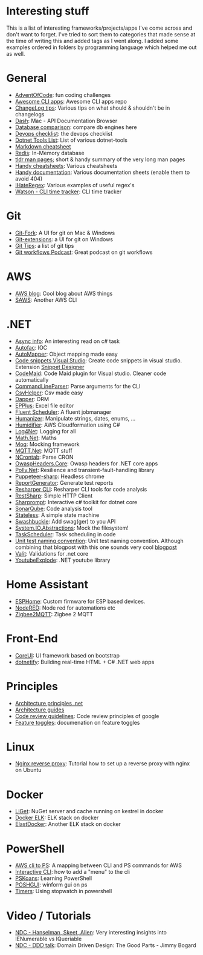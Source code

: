# Interesting stuff

This is a list of interesting frameworks/projects/apps I've come across and don't want to forget. I've tried to sort them to categories that made sense at the time of writing this and added tags as I went along.
I added some examples ordered in folders by programming language which helped me out as well.

# General
- [AdventOfCode](https://adventofcode.com): fun coding challenges
- [Awesome CLI apps](https://github.com/agarrharr/awesome-cli-apps): Awesome CLI apps repo
- [ChangeLog tips](https://keepachangelog.com/en/1.0.0/): Various tips on what should & shouldn't be in changelogs
- [Dash](https://kapeli.com/dash): Mac - API Documentation Browser
- [Database comparison](https://db-engines.com/en/system/Couchbase%3BMongoDB%3BMySQL%3BPostgreSQL): compare db engines here
- [Devops checklist](http://devopschecklist.com): the devops checklist
- [Dotnet Tools List](https://natemcmaster.github.io/dotnet-tools/): List of various dotnet-tools
- [Markdown cheatsheet](https://github.com/adam-p/markdown-here/wiki/Markdown-Cheatsheet)
- [Redis](https://redislabs.com): In-Memory database
- [tldr man pages](https://tldr.sh/); short & handy summary of the very long man pages
- [Handy cheatsheets](https://devhints.io): Various cheatsheets
- [Handy documentation](https://devdocs.io/): Various documentation sheets (enable them to avoid 404)
- [IHateRegex](https://ihateregex.io/): Various examples of useful regex's
- [Watson - CLI time tracker](http://tailordev.github.io/Watson/): CLI time tracker

# Git
- [Git-Fork](https://www.git-fork.com): A UI for git on Mac & Windows
- [Git-extensions](https://gitextensions.github.io): a UI for git on Windows
- [Git Tips](https://github.com/git-tips/tips): a list of git tips
- [Git workflows Podcast](https://www.codingblocks.net/podcast/comparing-git-workflows/#more-4379): Great podcast on git workflows

# AWS
- [AWS blog](https://alestic.com): Cool blog about AWS things
- [SAWS](https://github.com/donnemartin/saws): Another AWS CLI

# .NET

- [Async info](https://kudchikarsk.com/tasks-in-csharp/csharp-task/): An interesting read on c# task
- [Autofac](https://autofac.org): IOC
- [AutoMapper](http://automapper.org): Object mapping made easy
- [Code snippets Visual Studio](https://docs.microsoft.com/en-us/visualstudio/ide/code-snippets?view=vs-2015): Create code snippets in visual studio. Extension [Snippet Designer](https://marketplace.visualstudio.com/items?itemName=vs-publisher-2795.SnippetDesigner)
- [CodeMaid](http://www.codemaid.net): Code Maid plugin for Visual studio. Cleaner code automatically
- [CommandLineParser](https://github.com/commandlineparser/commandline): Parse arguments for the CLI
- [CsvHelper](https://github.com/JoshClose/CsvHelper): Csv made easy
- [Dapper](https://github.com/StackExchange/Dapper): ORM
- [EPPlus](https://github.com/JanKallman/EPPlus): Excel file editor
- [Fluent Scheduler](https://github.com/fluentscheduler/FluentScheduler): A fluent jobmanager
- [Humanizer](https://github.com/Humanizr/Humanizer): Manipulate strings, dates, enums, ...
- [Humidifier](https://github.com/jakejscott/Humidifier): AWS Cloudformation using C#
- [Log4Net](http://logging.apache.org/log4net/): Logging for all
- [Math.Net](https://numerics.mathdotnet.com): Maths
- [Moq](https://github.com/moq/moq4): Mocking framework
- [MQTT.Net](https://github.com/chkr1011/MQTTnet): MQTT stuff
- [NCrontab](https://github.com/atifaziz/NCrontab): Parse CRON
- [OwaspHeaders.Core](https://github.com/GaProgMan/OwaspHeaders.Core): Owasp headers for .NET core apps
- [Polly.Net](https://github.com/App-vNext/Polly): Resilience and transient-fault-handling library
- [Puppeteer-sharp](https://github.com/kblok/puppeteer-sharp): Headless chrome
- [ReportGenerator](https://danielpalme.github.io/ReportGenerator/): Generate test reports
- [Resharper CLI](https://www.youtube.com/watch?v=nHb-hb4teVI&feature=youtu.be): Resharper CLI tools for code analysis
- [RestSharp](http://restsharp.org): Simple HTTP Client
- [Sharprompt](https://github.com/shibayan/Sharprompt): Interactive c# toolkit for dotnet core
- [SonarQube](https://www.sonarqube.org/): Code analysis tool
- [Stateless](https://github.com/dotnet-state-machine/stateless): A simple state machine
- [Swashbuckle](https://github.com/domaindrivendev/Swashbuckle): Add swag(ger) to you API
- [System.IO.Abstractions](https://github.com/System-IO-Abstractions/System.IO.Abstractions): Mock the filesystem!
- [TaskScheduler](https://github.com/dahall/taskscheduler): Task scheduling in code
- [Unit test naming convention](https://osherove.com/blog/2005/4/3/naming-standards-for-unit-tests.html): Unit test naming convention. Although combining that blogpost with this one sounds very cool [blogpost](https://haacked.com/archive/2012/01/02/structuring-unit-tests.aspx/)
- [Valit](https://github.com/valit-stack/Valit): Validations for .net core
- [YoutubeExplode](https://github.com/Tyrrrz/YoutubeExplode): .NET youtube library

# Home Assistant

- [ESPHome](https://esphome.io/index.html): Custom firmware for ESP based devices.
- [NodeRED](https://nodered.org): Node red for automations etc
- [Zigbee2MQTT](https://github.com/Koenkk/zigbee2mqtt): Zigbee 2 MQTT

# Front-End
- [CoreUI](https://coreui.io/): UI framework based on bootstrap
- [dotnetify](https://dotnetify.net): Building real-time HTML + C# .NET web apps

# Principles
- [Architecture principles .net](https://docs.microsoft.com/en-us/dotnet/standard/modern-web-apps-azure-architecture/architectural-principles)
- [Architecture guides](https://dotnet.microsoft.com/learn/dotnet/architecture-guides)
- [Code review guidelines](https://google.github.io/eng-practices/review/reviewer/): Code review principles of google
- [Feature toggles](https://martinfowler.com/articles/feature-toggles.html): documenation on feature toggles

# Linux
- [Nginx reverse proxy](https://www.htpcguides.com/secure-nginx-reverse-proxy-with-lets-encrypt-on-ubuntu-16-04-lts/): Tutorial how to set up a reverse proxy with nginx on Ubuntu

# Docker
- [LiGet](https://github.com/ai-traders/liget): NuGet server and cache running on kestrel in docker
- [Docker ELK](https://github.com/deviantony/docker-elk): ELK stack on docker
- [ElastDocker](https://github.com/sherifabdlnaby/elastdocker): Another ELK stack on docker

# PowerShell
- [AWS cli to PS](https://aws-cli-eq-pwsh.shibata.tech/): A mapping between CLI and PS commands for AWS
- [Interactive CLI](https://adamtheautomator.com/build-powershell-menu/): how to add a "menu" to the cli
- [PSKoans](https://github.com/vexx32/PSKoans): Learning PowerShell
- [POSHGUI](https://poshgui.com): winform gui on ps
- [Timers](https://ephos.github.io/posts/2018-8-20-Timers): Using stopwatch in powershell

# Video / Tutorials
- [NDC - Hanselman, Skeet, Allen](https://www.youtube.com/watch?v=H2KkiRbDZyc&feature=youtu.be): Very interesting insights into IENumerable vs IQueriable
- [NDC - DDD talk](https://www.youtube.com/watch?v=U6CeaA-Phqo): Domain Driven Design: The Good Parts - Jimmy Bogard
